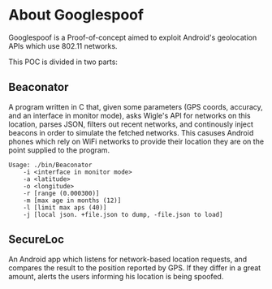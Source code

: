 About Googlespoof
=================

Googlespoof is a Proof-of-concept aimed to exploit Android's geolocation APIs which use 802.11 networks.

This POC is divided in two parts:


## Beaconator

A program written in C that, given some parameters (GPS coords, accuracy, and an interface in
monitor mode), asks Wigle's API for networks on this location, parses JSON, filters out recent networks, and continously
inject beacons in order to simulate the fetched networks. This casuses Android phones which rely on WiFi networks to
provide their location they are on the point supplied to the program.

    Usage: ./bin/Beaconator
        -i <interface in monitor mode>
        -a <latitude>
        -o <longitude>
        -r [range (0.000300)]
        -m [max age in months (12)]
        -l [limit max aps (40)]
        -j [local json. +file.json to dump, -file.json to load]


## SecureLoc

An Android app which listens for network-based location requests, and compares the result to the
position reported by GPS. If they differ in a great amount, alerts the users informing his location is being spoofed.
